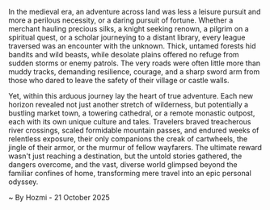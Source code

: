 
In the medieval era, an adventure across land was less a leisure pursuit and more a perilous necessity, or a daring pursuit of fortune. Whether a merchant hauling precious silks, a knight seeking renown, a pilgrim on a spiritual quest, or a scholar journeying to a distant library, every league traversed was an encounter with the unknown. Thick, untamed forests hid bandits and wild beasts, while desolate plains offered no refuge from sudden storms or enemy patrols. The very roads were often little more than muddy tracks, demanding resilience, courage, and a sharp sword arm from those who dared to leave the safety of their village or castle walls.

Yet, within this arduous journey lay the heart of true adventure. Each new horizon revealed not just another stretch of wilderness, but potentially a bustling market town, a towering cathedral, or a remote monastic outpost, each with its own unique culture and tales. Travelers braved treacherous river crossings, scaled formidable mountain passes, and endured weeks of relentless exposure, their only companions the creak of cartwheels, the jingle of their armor, or the murmur of fellow wayfarers. The ultimate reward wasn't just reaching a destination, but the untold stories gathered, the dangers overcome, and the vast, diverse world glimpsed beyond the familiar confines of home, transforming mere travel into an epic personal odyssey.

~ By Hozmi - 21 October 2025

